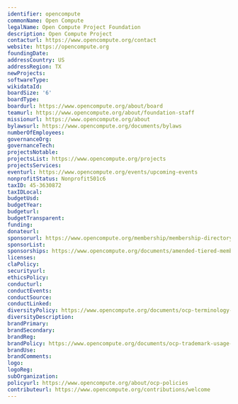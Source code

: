 ```yaml
---
identifier: opencompute
commonName: Open Compute
legalName: Open Compute Project Foundation
description: Open Compute Project
contacturl: https://www.opencompute.org/contact
website: https://opencompute.org
foundingDate:
addressCountry: US
addressRegion: TX
newProjects:
softwareType:
wikidataId:
boardSize: '6'
boardType:
boardurl: https://www.opencompute.org/about/board
teamurl: https://www.opencompute.org/about/foundation-staff
missionurl: https://www.opencompute.org/about
bylawsurl: https://www.opencompute.org/documents/bylaws
numberOfEmployees:
governanceOrg:
governanceTech:
projectsNotable:
projectsList: https://www.opencompute.org/projects
projectsServices:
eventurl: https://www.opencompute.org/events/upcoming-events
nonprofitStatus: Nonprofit501c6
taxID: 45-3630872
taxIDLocal:
budgetUsd:
budgetYear:
budgeturl:
budgetTransparent:
funding:
donateurl:
sponsorurl: https://www.opencompute.org/membership/membership-directory
sponsorList:
sponsorships: https://www.opencompute.org/documents/amended-tiered-membership-policy
licenses:
claPolicy:
securityurl:
ethicsPolicy:
conducturl:
conductEvents:
conductSource:
conductLinked:
diversityPolicy: https://www.opencompute.org/documents/ocp-terminology-guidelines-for-inclusion-and-openness
diversityDescription:
brandPrimary:
brandSecondary:
brandReg:
brandPolicy: https://www.opencompute.org/documents/ocp-trademark-usage-guidelines
brandUse:
brandComments:
logo:
logoReg:
subOrganization:
policyurl: https://www.opencompute.org/about/ocp-policies
contributeurl: https://www.opencompute.org/contributions/welcome
---
```


